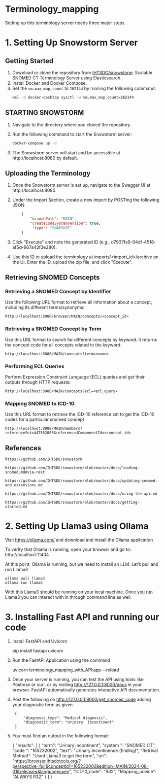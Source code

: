 
# Terminology_mapping

Setting up this terminology server needs three major steps. 

# 1.  Setting Up Snowstorm Server

## Getting Started

1. Download or clone the repository from [IHTSDO/snowstorm](https://github.com/IHTSDO/snowstorm): Scalable SNOMED CT Terminology Server using Elasticsearch.
2. Install Docker and Docker Compose.
3. Set the `vm.max_map_count` to `262144` by running the following command:
   ```bash
   wsl -d docker-desktop sysctl -w vm.max_map_count=262144

## STARTING SNOWSTORM
1. Navigate to the directory where you cloned the repository.

2. Run the following command to start the Snowstorm server:
    ```bash
    docker-compose up -d

3. The Snowstorm server will start and be accessible at http://localhost:8080 by default.

## Uploading the Terminology
1. Once the Snowstorm server is set up, navigate to the Swagger UI at http://localhost:8080.

2. Under the Import Section, create a new import by POSTing the following JSON:
    ```JSON
        {
            "branchPath": "MAIN",
            "createCodeSystemVersion": true,
             "type": "SNAPSHOT"
        }

3. Click "Execute" and note the generated ID (e.g., d7937fe9-04df-4516-af5d-967a42f3e280).

4. Use this ID to upload the terminology at imports/<import_id>/archive on the UI. Enter the ID, upload the zip file, and click "Execute".

## Retrieving SNOMED Concepts
### Retrieving a SNOMED Concept by Identifier

Use the following URL format to retrieve all information about a concept, including its different terms/synonyms:

    http://localhost:8080/browser/MAIN/concepts/<concept_id>

### Retrieving a SNOMED Concept by Term
Use this URL format to search for different concepts by keyword. It returns the concept code for all concepts related to the keyword:

    http://localhost:8080/MAIN/concepts?term=<name>


### Performing ECL Queries
Perform Expression Constraint Language (ECL) queries and get their outputs through HTTP requests:

    http://localhost:8080/MAIN/concepts?ecl=<ecl_query>

### Mapping SNOMED to ICD-10
Use this URL format to retrieve the ICD-10 reference set to get the ICD-10 codes for a particular snomed concept

    http://localhost:8080/MAIN/members?referenceSet=447562003&referencedComponentId=<concept_id>

## References

    https://github.com/IHTSDO/snowstorm

    https://github.com/IHTSDO/snowstorm/blob/master/docs/loading-snomed.md#via-rest

    https://github.com/IHTSDO/snowstorm/blob/master/docs/updating-snomed-and-extensions.md

    https://github.com/IHTSDO/snowstorm/blob/master/docs/using-the-api.md

    https://github.com/IHTSDO/snowstorm/blob/master/docs/getting-started.md




# 2.  Setting Up Llama3 using Ollama

Visit https://ollama.com/ and download and  install the Ollama application

To verify that Ollama is running, open your browser and go to:
    http://localhost:11434

At this point, Ollama is running, but we need to install an LLM. Let’s pull and run Llama3

    
    ollama pull llama3
    ollama run llama3

With this Llama3 should be running on your local machine. Once you run Llama3 you can interact with in through command line as well.

# 3.  Installing Fast API and running our code 

1. Install FastAPI and Uvicorn

    pip install fastapi uvicorn

2. Run the FastAPI Application using the command   

    uvicorn terminology_mapping_with_API:app --reload

3. Once your server is running, you can test the API using tools like Postman or curl, or by visiting http://127.0.0.1:8000/docs in your browser. FastAPI automatically generates interactive API documentation.

4. Post the following on http://127.0.0.1:8000/get_snomed_code adding your diagnostic term as given.

        {
            "diagnosis_type": "Medical diagnosis",
            "diagnostic_term": "Urinary  incontinent"
        }

5. You must find an output in the following format:

    {
    "results": [
            {
                "term": "Urinary  incontinent",
                "system ": "SNOMED CT",
                "code ": "165232002",
                "text": "Urinary incontinence (finding)",
                "Retrival Method": "Used Llama3 to get the term",
                "url": "https://browser.ihtsdotools.org/?perspective=full&conceptId1=165232002&edition=MAIN/2024-08-01&release=&languages=en",
                "ICD10_code": "R32",
                "Mapping_advice": "ALWAYS R32"
            }
        ]
    }





